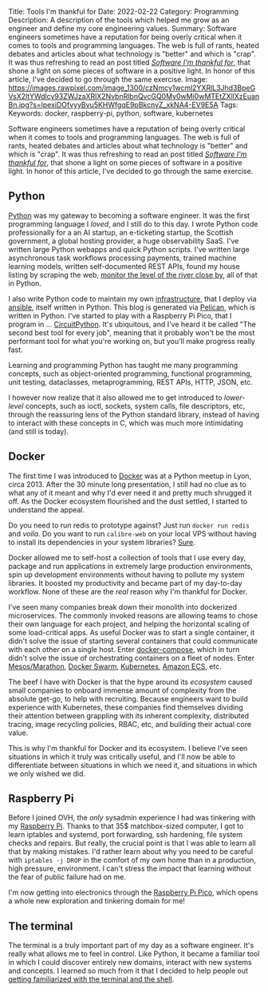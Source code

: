 Title: Tools I'm thankful for
Date: 2022-02-22
Category: Programming
Description: A description of the tools which helped me grow as an engineer and define my core engineering values.
Summary: Software engineers sometimes have a reputation for being overly critical when it comes to tools and programming languages. The web is full of rants, heated debates and articles about what technology is "better" and which is "crap". It was thus refreshing to read an post titled [_Software I'm thankful for_](https://www.jowanza.com/blog/2022/2/21/software-im-thankful-for), that shone a light on some pieces of software in a positive light. In honor of this article, I've decided to go through the same exercise.
Image: https://images.rawpixel.com/image_1300/czNmcy1wcml2YXRlL3Jhd3BpeGVsX2ltYWdlcy93ZWJzaXRlX2NvbnRlbnQvcGQ0My0wMi0wMTEtZXllXzEuanBn.jpg?s=lpexiDOfvyyBvu5KHWfgqE9pBkcnyZ_xkNA4-EV9E5A
Tags:
Keywords: docker, raspberry-pi, python, software, kubernetes


Software engineers sometimes have a reputation of being overly critical when it comes to tools and programming languages. The web is full of rants, heated debates and articles about what technology is "better" and which is "crap". It was thus refreshing to read an post titled [_Software I'm thankful for_](https://www.jowanza.com/blog/2022/2/21/software-im-thankful-for), that shone a light on some pieces of software in a positive light. In honor of this article, I've decided to go through the same exercise.


## Python

[Python](https://python.org) was my gateway to becoming a software engineer. It was the first programming language I _loved_, and I still do to this day.
I wrote Python code professionally for a an AI startup, an e-ticketing startup, the Scottish government, a global hosting provider, a huge observability SaaS. I've written large Python webapps and quick Python scripts. I've written large asynchronous task workflows processing payments, trained machine learning models, written self-documented REST APIs, found my house listing by scraping the web, [monitor the level of the river close by](/river-monitoring-with-datadog), all of that in Python.

I also write Python code to maintain my own [infrastructure](https://github.com/brouberol/infrastructure), that I deploy via [ansible](https://docs.ansible.com/), itself written in Python. This blog is generated via [Pelican](https://pelican.readthedocs.org), which is written in Python. I've started to play with a Raspberry Pi Pico, that I program in ... [CircuitPython](http://docs.circuitpython.org/en/latest/README.html). It's ubiquitous, and I've heard it be called "The second best tool for every job", meaning that it probably won't be the most performant tool for what you're working on, but you'll make progress really fast.

Learning and programming Python has taught me many programming concepts, such as object-oriented programming, functional programming, unit testing, dataclasses, metaprogramming, REST APIs, HTTP, JSON, etc.

I however now realize that it also allowed me to get introduced to _lower-level_ concepts, such as ioctl, sockets, system calls, file descriptors, etc, through the reassuring lens of the Python standard library, instead of having to interact with these concepts in C, which was much more intimidating (and still is today).


## Docker

The first time I was introduced to [Docker](https://docs.docker.com/) was at a Python meetup in Lyon, circa 2013. After the 30 minute long presentation, I still had no clue as to what any of it meant and why I'd ever need it and pretty much shrugged it off. As the Docker ecosystem flourished and the dust settled, I started to understand the appeal.

Do you need to run redis to prototype against? Just run `docker run redis` and _voila_. Do you want to run `calibre-web` on your local VPS without having to install its dependencies in your system libraries? [Sure](https://github.com/brouberol/infrastructure/blob/0e2ece50b45bc998cfc09dff1dc002c96f91cdee/playbooks/roles/gallifrey/calibre/tasks/main.yml#L10-L26).

Docker allowed me to self-host a collection of tools that I use every day, package and run applications in extremely large production environments, spin up development environments without having to pollute my system libraries. It boosted my productivity and became part of my day-to-day workflow. None of these are the _real_ reason why I'm thankful for Docker.

I've seen many companies break down their monolith into dockerized microservices. The commonly invoked reasons are allowing teams to chose their own language for each project, and helping the horizontal scaling of some load-critical apps. As useful Docker was to start a single container, it didn't solve the issue of starting several containers that could communicate with each other on a single host. Enter [docker-compose](https://docs.docker.com/compose/), which in turn didn't solve the issue of orchestrating containers on a fleet of nodes. Enter [Mesos/Marathon](https://mesosphere.github.io/marathon/), [Docker Swarm](https://docs.docker.com/engine/swarm/), [Kubernetes](https://kubernetes.io), [Amazon ECS](https://aws.amazon.com/fr/ecs/), etc.

The beef I have with Docker is that the hype around its _ecosystem_ caused small companies to onboard immense amount of complexity from the absolute get-go, to help with recruiting. Because engineers want to build experience with Kubernetes, these companies find themselves dividing their attention between grappling with its inherent complexity, distributed tracing, image recycling policies, RBAC, etc, and building their actual core value.  

This is why I'm thankful for Docker and its ecosystem. I believe I've seen situations in which it truly was critically useful, and I'll now be able to differentiate between situations in which we need it, and situations in which we only wished we did. 


## Raspberry Pi

Before I joined OVH, the _only_ sysadmin experience I had was tinkering with my [Raspberry Pi](https://www.raspberrypi.com/products/raspberry-pi-4-model-b/). Thanks to that 35$ matchbox-sized computer, I got to learn iptables and systemd, port forwarding, ssh hardening, file system checks and repairs. But really, the crucial point is that I was able to learn all that by making mistakes. I'd rather learn about why you need to be careful with `iptables -j DROP` in the comfort of my own home than in a production, high pressure, environment. I can't stress the impact that learning without the fear of public failure had on me. 

I'm now getting into electronics through the [Raspberry Pi Pico](https://www.raspberrypi.com/products/raspberry-pi-pico/), which opens a whole new exploration and tinkering domain for me!


## The terminal

The terminal is a truly important part of my day as a software engineer. It's really what allows me to feel in control. Like Python, it became a familiar tool in which I could discover entirely new domains, interact with new systems and concepts. I learned so much from it that I decided to help people out [getting familiarized with the terminal and the shell](/category/essential-tools-and-practices-for-the-aspiring-software-developer). 
